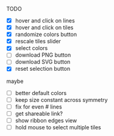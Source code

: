 TODO

- [x] hover and click on lines
- [x] hover and click on tiles
- [x] randomize colors button
- [x] rescale tiles slider
- [x] select colors
- [ ] download PNG button
- [ ] download SVG button
- [x] reset selection button

maybe
- [ ] better default colors
- [ ] keep size constant across symmetry
- [ ] fix for even # lines
- [ ] get shareable link?
- [ ] show ribbon edges view
- [ ] hold mouse to select multiple tiles
